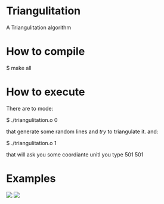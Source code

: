 # Triangulitation
A Triangulitation algorithm

# How to compile
$ make all

# How to execute
There are to mode:

$ ./triangulitation.o 0

that generate some random lines and *try* to triangulate it. and:

$ ./triangulitation.o 1

that will ask you some coordiante unitl you type 501 501

# Examples

![](https://github.com/Holeryn/Triangulitation/blob/master/img/octagon.png)
![](https://github.com/Holeryn/Triangulitation/blob/master/img/house.png)
